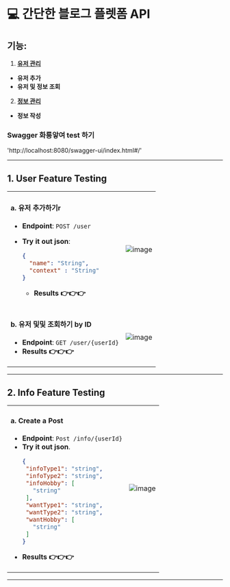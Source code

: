 # 💻 간단한 블로그 플렛폼 API

## 기능:

1. **[유저 관리](#1-user-feature-testing)**
  - **유저 추가**
  - **유저 및 정보 조회**

2. **[정보 관리](#2-info-feature-testing)**
  - **정보 작성**

### Swagger 화룡앟여 test 하기
'http://localhost:8080/swagger-ui/index.html#/'

---

## 1. **User Feature Testing**

<table>
<tr>
<td>
  
#### a. **유저 추가하기r**
- **Endpoint**: `POST /user`
- **Try it out json**:
 
     ```json 
     {
       "name": "String",
       "context" : "String"
     }
     ```
  - **Results 👉👉👉**

</td>
<td>

![image](https://github.com/user-attachments/assets/93db0afb-6ad3-4acf-8bfd-112c878a14b3)

</td>
</tr>

<tr>
<td>

#### b. **유저 및및 조회하기 by ID**

- **Endpoint**: `GET /user/{userId}`
- **Results 👉👉👉**

</td>
<td>

![image](https://github.com/user-attachments/assets/ecf61554-6b42-44fe-8994-1bae10e888a5)

</td>
</tr>
</table>

---

## 2. **Info Feature Testing**

<table>
<tr>
<td>

#### a. **Create a Post**

- **Endpoint**: `Post /info/{userId}`
- **Try it out json**.
     ```json
     {
      "infoType1": "string",
      "infoType2": "string",
      "infoHobby": [
        "string"
      ],
      "wantType1": "string",
      "wantType2": "string",
      "wantHobby": [
        "string"
      ]
    }
     ```
- **Results 👉👉👉**

</td>
<td>

![image](https://github.com/user-attachments/assets/e7f42e2b-e1b5-4c49-b672-ee6addf3ced5)


</td>
</tr>
</table>

---
